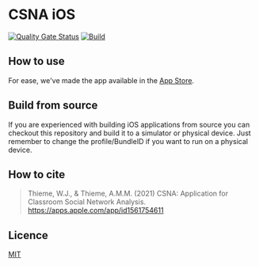 # CSNA iOS
[![Quality Gate Status](https://sonarcloud.io/api/project_badges/measure?project=wjthieme_csna&metric=alert_status)](https://sonarcloud.io/dashboard?id=csna-app_ios)
[![Build](https://github.com/wjthieme/csna/actions/workflows/swift.yml/badge.svg?branch=main)](https://github.com/csna-app/ios/actions)

## How to use

For ease, we've made the app available in the [App Store](https://apps.apple.com/app/id1561754611).

## Build from source

If you are experienced with building iOS applications from source you can checkout this repository and build it to a simulator or physical device. Just remember to change the profile/BundleID if you want to run on a physical device.

## How to cite
> Thieme, W.J., & Thieme, A.M.M. (2021) CSNA: Application for Classroom Social Network Analysis. https://apps.apple.com/app/id1561754611

## Licence

[MIT](https://github.com/wjthieme/csna/blob/main/LICENSE)
